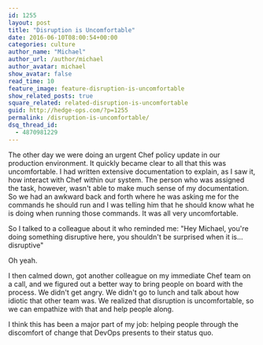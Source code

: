 ```yaml
---
id: 1255
layout: post
title: "Disruption is Uncomfortable"
date: 2016-06-10T08:00:54+00:00
categories: culture
author_name: "Michael"
author_url: /author/michael
author_avatar: michael
show_avatar: false
read_time: 10
feature_image: feature-disruption-is-uncomfortable
show_related_posts: true
square_related: related-disruption-is-uncomfortable
guid: http://hedge-ops.com/?p=1255
permalink: /disruption-is-uncomfortable/
dsq_thread_id:
  - 4870981229
---
```

The other day we were doing an urgent Chef policy update in our production environment. It quickly became clear to all that this was uncomfortable. I had written extensive documentation to explain, as I saw it, how interact with Chef within our system. The person who was assigned the task, however, wasn't able to make much sense of my documentation. So we had an awkward back and forth where he was asking me for the commands he should run and I was telling him that he should know what he is doing when running those commands. It was all very uncomfortable.

So I talked to a colleague about it who reminded me: "Hey Michael, you're doing something disruptive here, you shouldn't be surprised when it is&#8230;disruptive"

Oh yeah.

I then calmed down, got another colleague on my immediate Chef team on a call, and we figured out a better way to bring people on board with the process. We didn't get angry. We didn't go to lunch and talk about how idiotic that other team was. We realized that disruption is uncomfortable, so we can empathize with that and help people along.

I think this has been a major part of my job: helping people through the discomfort of change that DevOps presents to their status quo.